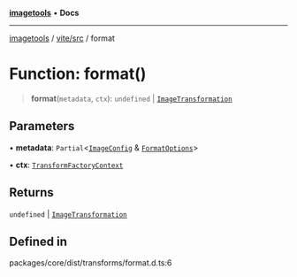 [**imagetools**](../../../README.md) • **Docs**

***

[imagetools](../../../modules.md) / [vite/src](../README.md) / format

# Function: format()

> **format**(`metadata`, `ctx`): `undefined` \| [`ImageTransformation`](../type-aliases/ImageTransformation.md)

## Parameters

• **metadata**: `Partial`\<[`ImageConfig`](../type-aliases/ImageConfig.md) & [`FormatOptions`](../interfaces/FormatOptions.md)\>

• **ctx**: [`TransformFactoryContext`](../interfaces/TransformFactoryContext.md)

## Returns

`undefined` \| [`ImageTransformation`](../type-aliases/ImageTransformation.md)

## Defined in

packages/core/dist/transforms/format.d.ts:6
